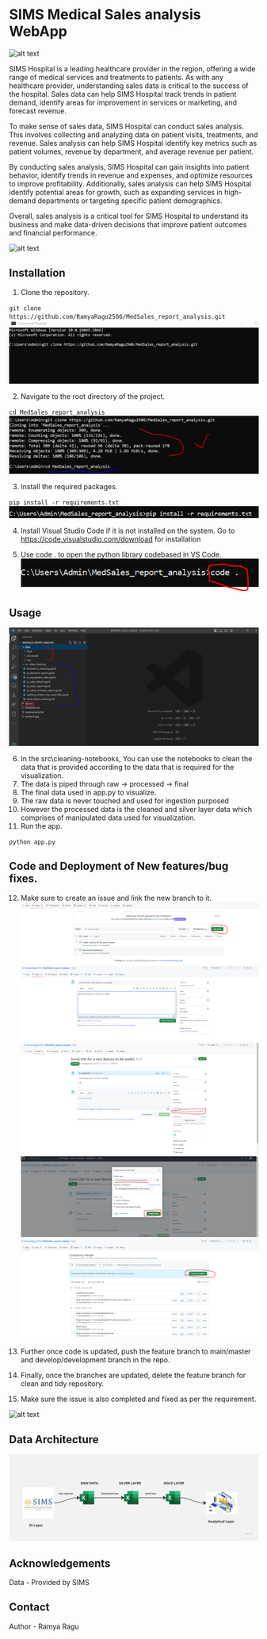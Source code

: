 # SIMS Medical Sales analysis WebApp

![alt text](https://simshospitals.com/wp-content/uploads/thegem-logos/logo_33096148134071ee02ed827034866eaa_1x.png)


SIMS Hospital is a leading healthcare provider in the region, offering a wide range of medical services and treatments to patients. As with any healthcare provider, understanding sales data is critical to the success of the hospital. Sales data can help SIMS Hospital track trends in patient demand, identify areas for improvement in services or marketing, and forecast revenue.

To make sense of sales data, SIMS Hospital can conduct sales analysis. This involves collecting and analyzing data on patient visits, treatments, and revenue. Sales analysis can help SIMS Hospital identify key metrics such as patient volumes, revenue by department, and average revenue per patient.

By conducting sales analysis, SIMS Hospital can gain insights into patient behavior, identify trends in revenue and expenses, and optimize resources to improve profitability. Additionally, sales analysis can help SIMS Hospital identify potential areas for growth, such as expanding services in high-demand departments or targeting specific patient demographics.

Overall, sales analysis is a critical tool for SIMS Hospital to understand its business and make data-driven decisions that improve patient outcomes and financial performance.

![alt text](https://www.leadsquared.com/wp-content/uploads/2021/11/what_is_sales_analysis_banner.png)

## Installation

1. Clone the repository.

`git clone https://github.com/RamyaRagu2506/MedSales_report_analysis.git`
![alt text](sims1.PNG)

2. Navigate to the root directory of the project.

`cd MedSales_report_analysis`
![alt text](sims2.PNG)

3. Install the required packages.

`pip install -r requirements.txt`
![alt text](sims4.PNG)

4. Install Visual Studio Code if it is not installed on the system. Go to https://code.visualstudio.com/download for installation

5. Use code . to open the python library codebased in VS Code.
![alt text](sims3.PNG)


## Usage

![alt text](sims5.PNG)


6. In the src\cleaning-notebooks, You can use the notebooks to clean the data that is provided according to the data that is required for the visualization. 
7. The data is piped through raw -> processed -> final
8. The final data used in app.py to visualize.
9. The raw data is never touched and used for ingestion purposed
10. However the processed data is the cleaned and silver layer data which comprises of manipulated data used for visualization.
11. Run the app.

`python app.py`

## Code and Deployment of New features/bug fixes. 

12. Make sure to create an issue and link the new branch to it. 
![alt text](git1.PNG)
![alt text](git2.PNG)
![alt text](git3.PNG)
![alt text](git4.PNG)
![alt text](git5.PNG)

13. Further once code is updated, push the feature branch to main/master and develop/development branch in the repo. 
14. Finally, once the branches are updated, delete the feature branch for clean and tidy repository.
15. Make sure the issue is also completed and fixed as per the requirement.

![alt text](https://uploads.sitepoint.com/wp-content/uploads/2019/06/155993572204-gitflow.png)

## Data Architecture

![alt text](techarch.jpg)

## Acknowledgements

Data - Provided by SIMS

## Contact

Author - Ramya Ragu
